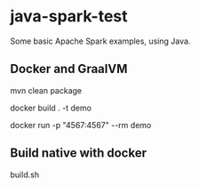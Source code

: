 # java-spark-test

Some basic Apache Spark examples, using Java.



## Docker and GraalVM

mvn clean package

docker build . -t demo

docker run -p "4567:4567" --rm demo


## Build native with docker

build.sh

